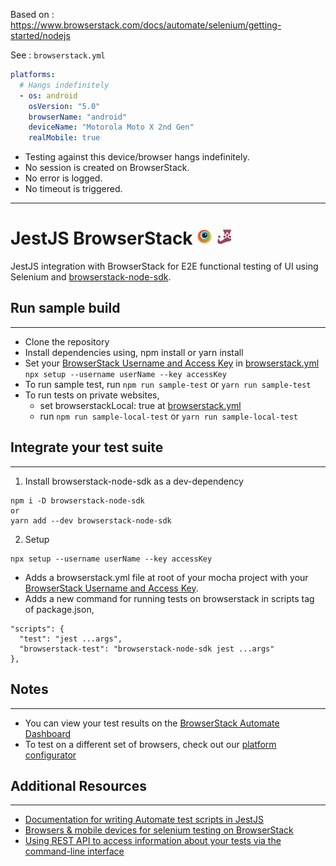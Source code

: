 Based on : https://www.browserstack.com/docs/automate/selenium/getting-started/nodejs

See : `browserstack.yml`

```yml
platforms:
  # Hangs indefinitely
  - os: android
    osVersion: "5.0"
    browserName: "android"
    deviceName: "Motorola Moto X 2nd Gen"
    realMobile: true
```

- Testing against this device/browser hangs indefinitely.
- No session is created on BrowserStack.
- No error is logged.
- No timeout is triggered.

------------

# JestJS BrowserStack <img src="assets/browserstack.png" width=25 height=25> <img src="assets/jest.svg" width=25 height=25>

JestJS integration with BrowserStack for E2E functional testing of UI using Selenium and [browserstack-node-sdk](https://www.npmjs.com/package/browserstack-node-sdk).

## Run sample build

---
- Clone the repository
- Install dependencies using, npm install or yarn install
- Set your [BrowserStack Username and Access Key](https://www.browserstack.com/accounts/settings) in [browserstack.yml](browserstack.yml) `npx setup --username userName --key accessKey`
- To run sample test, run `npm run sample-test` or `yarn run sample-test`
- To run tests on private websites, 
   - set browserstackLocal: true at [browserstack.yml](browserstack.yml)
   - run `npm run sample-local-test` or `yarn run sample-local-test`

## Integrate your test suite

---
1. Install browserstack-node-sdk as a dev-dependency
```
npm i -D browserstack-node-sdk
or
yarn add --dev browserstack-node-sdk
```
2. Setup
```
npx setup --username userName --key accessKey
```
  * Adds a browserstack.yml file at root of your mocha project with your [BrowserStack Username and Access Key](https://www.browserstack.com/accounts/settings).
  * Adds a new command for running tests on browserstack in scripts tag of package.json,
  ```
  "scripts": {
    "test": "jest ...args",
    "browserstack-test": "browserstack-node-sdk jest ...args"
  },
  ```

## Notes

---

- You can view your test results on the [BrowserStack Automate Dashboard](https://automate.browserstack.com)
- To test on a different set of browsers, check out our [platform configurator](https://browserstack.com/automate/capabilities)

## Additional Resources

---

- [Documentation for writing Automate test scripts in JestJS](https://browserstack.com/docs/automate/selenium/getting-started/nodejs/jest-js)
- [Browsers & mobile devices for selenium testing on BrowserStack](https://www.browserstack.com/list-of-browsers-and-platforms?product=automate)
- [Using REST API to access information about your tests via the command-line interface](https://www.browserstack.com/automate/rest-api)
